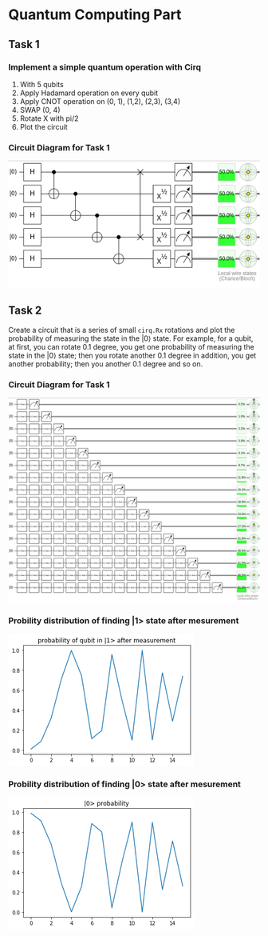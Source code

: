 # Quantum Computing Part

## Task 1

### Implement a simple quantum operation with Cirq

1. With 5 qubits
2. Apply Hadamard operation on every qubit
3. Apply CNOT operation on (0, 1), (1,2), (2,3), (3,4)
4. SWAP (0, 4)
5. Rotate X with pi/2
6. Plot the circuit

### Circuit Diagram for Task 1

![circuit1](../images/qc_1.png)

## Task 2

Create a circuit that is a series of small `cirq.Rx` rotations and plot the  probability of measuring the state in the |0⟩ state. For example, for a qubit, at first, you can rotate 0.1 degree, you get one probability of measuring the state in the |0⟩ state; then you rotate another 0.1 degree in addition, you get another probability; then you another 0.1 degree and so on.

### Circuit Diagram for Task 1

![circuit2](../images/qc_2.png)

### Probility distribution of finding |1> state after mesurement
![prob1](../images/qc_2_1.png)

### Probility distribution of finding |0> state after mesurement
![prob2](../images/qc_2_0.png)

